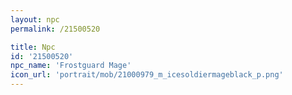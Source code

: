 ```yaml
---
layout: npc
permalink: /21500520

title: Npc
id: '21500520'
npc_name: 'Frostguard Mage'
icon_url: 'portrait/mob/21000979_m_icesoldiermageblack_p.png'
---
```

